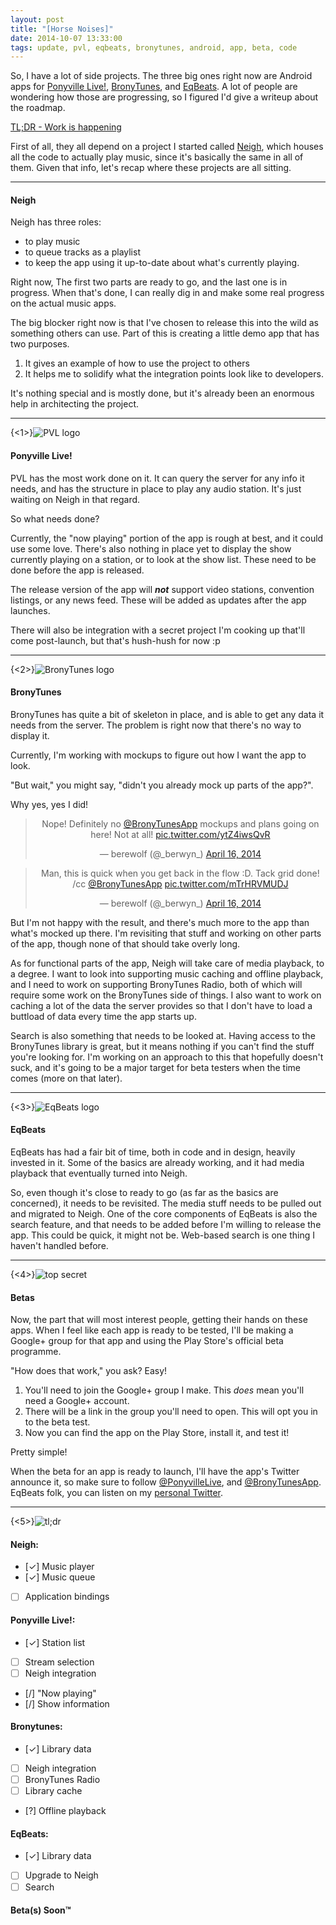 ```yaml
---
layout: post
title: "[Horse Noises]"
date: 2014-10-07 13:33:00
tags: update, pvl, eqbeats, bronytunes, android, app, beta, code
---
```


So, I have a lot of side projects. The three big ones right now are Android apps for [Ponyville Live!](http://ponyvillelive.com), [BronyTunes](http://bronytunes.com), and [EqBeats](http://eqbeats.org). A lot of people are wondering how those are progressing, so I figured I'd give a writeup about the roadmap.

<!-- break -->

[TL;DR - Work is happening](#tldr)

First of all, they all depend on a project I started called [Neigh](https://www.github.com/berwyn/neigh), which houses all the code to actually play music, since it's basically the same in all of them. Given that info, let's recap where these projects are all sitting.

---

#### Neigh
Neigh has three roles:

- to play music 
- to queue tracks as a playlist
- to keep the app using it up-to-date about what's currently playing. 
    
Right now, The first two parts are ready to go, and the last one is in progress. When that's done, I can really dig in and make some real progress on the actual music apps.

The big blocker right now is that I've chosen to release this into the wild as something others can use. Part of this is creating a little demo app that has two purposes.

1. It gives an example of how to use the project to others
2. It helps me to solidify what the integration points look like to developers.

It's nothing special and is mostly done, but it's already been an enormous help in architecting the project.

---

{<1>}![PVL logo](/content/images/2014/Oct/Azura-Abbreviated-Modern-with-Outline.png)
#### Ponyville Live!
PVL has the most work done on it. It can query the server for any info it needs, and has the structure in place to play any audio station. It's just waiting on Neigh in that regard.

So what needs done?

Currently, the "now playing" portion of the app is rough at best, and it could use some love. There's also nothing in place yet to display the show currently playing on a station, or to look at the show list. These need to be done before the app is released.

The release version of the app will ___not___ support video stations, convention listings, or any news feed. These will be added as updates after the app launches.

There will also be integration with a secret project I'm cooking up that'll come post-launch, but that's hush-hush for now :p

---

{<2>}![BronyTunes logo](/content/images/2014/Oct/bronytunes.png)
#### BronyTunes
BronyTunes has quite a bit of skeleton in place, and is able to get any data it needs from the server. The problem is right now that there's no way to display it.

Currently, I'm working with mockups to figure out how I want the app to look.

"But wait," you might say, "didn't you already mock up parts of the app?".

Why yes, yes I did!

<blockquote 
	class="twitter-tweet" 
    lang="en"
    align="center"
    data-dnt="true">	
<p>Nope! Definitely no <a href="https://twitter.com/BronyTunesApp">@BronyTunesApp</a> mockups and plans going on here! Not at all! <a href="http://t.co/ytZ4iwsQvR">pic.twitter.com/ytZ4iwsQvR</a></p>&mdash; berewolf (@_berwyn_) <a href="https://twitter.com/_berwyn_/status/456251915890728960">April 16, 2014</a></blockquote>

<blockquote 
	class="twitter-tweet" 
    lang="en"
    align="center"
    data-dnt="true">
<p>Man, this is quick when you get back in the flow :D. Tack grid done! /cc <a href="https://twitter.com/BronyTunesApp">@BronyTunesApp</a> <a href="http://t.co/mTrHRVMUDJ">pic.twitter.com/mTrHRVMUDJ</a></p>&mdash; berewolf (@_berwyn_) <a href="https://twitter.com/_berwyn_/status/456263134475341824">April 16, 2014</a></blockquote>

But I'm not happy with the result, and there's much more to the app than what's mocked up there. I'm revisiting that stuff and working on other parts of the app, though none of that should take overly long.

As for functional parts of the app, Neigh will take care of media playback, to a degree. I want to look into supporting music caching and offline playback, and I need to work on supporting BronyTunes Radio, both of which will require some work on the BronyTunes side of things. I also want to work on caching a lot of the data the server provides so that I don't have to load a buttload of data every time the app starts up.

Search is also something that needs to be looked at. Having access to the BronyTunes library is great, but it means nothing if you can't find the stuff you're looking for. I'm working on an approach to this that hopefully doesn't suck, and it's going to be a major target for beta testers when the time comes (more on that later).

---

{<3>}![EqBeats logo](/content/images/2014/Oct/eqbeats.png)
#### EqBeats
EqBeats has had a fair bit of time, both in code and in design, heavily invested in it. Some of the basics are already working, and it had media playback that eventually turned into Neigh.

So, even though it's close to ready to go (as far as the basics are concerned), it needs to be revisited. The media stuff needs to be pulled out and migrated to Neigh. One of the core components of EqBeats is also the search feature, and that needs to be added before I'm willing to release the app. This could be quick, it might not be. Web-based search is one thing I haven't handled before.

---

{<4>}![top secret](/content/images/2014/Oct/topsecret.jpg)
#### Betas
Now, the part that will most interest people, getting their hands on these apps. When I feel like each app is ready to be tested, I'll be making a Google+ group for that app and using the Play Store's official beta programme.

"How does that work," you ask? Easy!

1. You'll need to join the Google+ group I make. This _does_ mean you'll need a Google+ account.
2. There will be a link in the group you'll need to open. This will opt you in to the beta test.
3. Now you can find the app on the Play Store, install it, and test it!

Pretty simple!

When the beta for an app is ready to launch, I'll have the app's Twitter announce it, so make sure to follow [@PonyvilleLive](https://twitter.com/ponyvillelive), and [@BronyTunesApp](https://twitter.com/bronytunesapp). EqBeats folk, you can listen on my [personal Twitter](https://twitter.com/_berwyn_).

---
<a name="tldr"></a>

{<5>}![tl;dr](/content/images/2014/Oct/mlfw1012_46183_-_animated_did_not_read_lol_gif_image_macro_lol_didnt_read_meme_rainbow_dash_tldr.gif)

#### Neigh:
- [✓] Music player
- [✓] Music queue
- [ ] Application bindings

#### Ponyville Live!:
- [✓] Station list
- [ ] Stream selection
- [ ] Neigh integration
- [/] "Now playing"
- [/] Show information

#### Bronytunes:
- [✓] Library data
- [ ] Neigh integration
- [ ] BronyTunes Radio
- [ ] Library cache
- [?] Offline playback

#### EqBeats:
- [✓] Library data
- [ ] Upgrade to Neigh
- [ ] Search

#### Beta(s) Soon™